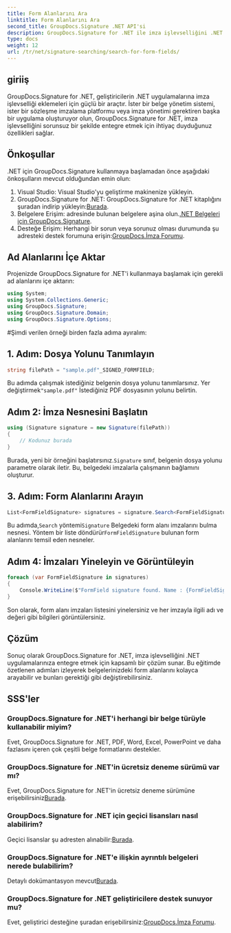 ```yaml
---
title: Form Alanlarını Ara
linktitle: Form Alanlarını Ara
second_title: GroupDocs.Signature .NET API'si
description: GroupDocs.Signature for .NET ile imza işlevselliğini .NET uygulamalarınıza nasıl entegre edeceğinizi öğrenin. Sorunsuz belge yönetimi için adım adım talimatlarımızı izleyin.
type: docs
weight: 12
url: /tr/net/signature-searching/search-for-form-fields/
---
```

## giriiş
GroupDocs.Signature for .NET, geliştiricilerin .NET uygulamalarına imza işlevselliği eklemeleri için güçlü bir araçtır. İster bir belge yönetim sistemi, ister bir sözleşme imzalama platformu veya imza yönetimi gerektiren başka bir uygulama oluşturuyor olun, GroupDocs.Signature for .NET, imza işlevselliğini sorunsuz bir şekilde entegre etmek için ihtiyaç duyduğunuz özellikleri sağlar.
## Önkoşullar
.NET için GroupDocs.Signature kullanmaya başlamadan önce aşağıdaki önkoşulların mevcut olduğundan emin olun:
1. Visual Studio: Visual Studio'yu geliştirme makinenize yükleyin.
2.  GroupDocs.Signature for .NET: GroupDocs.Signature for .NET kitaplığını şuradan indirip yükleyin:[Burada](https://releases.groupdocs.com/signature/net/).
3.  Belgelere Erişim: adresinde bulunan belgelere aşina olun.[.NET Belgeleri için GroupDocs.Signature](https://reference.groupdocs.com/signature/net/).
4.  Desteğe Erişim: Herhangi bir sorun veya sorunuz olması durumunda şu adresteki destek forumuna erişin:[GroupDocs.İmza Forumu](https://forum.groupdocs.com/c/signature/13).

## Ad Alanlarını İçe Aktar
Projenizde GroupDocs.Signature for .NET'i kullanmaya başlamak için gerekli ad alanlarını içe aktarın:
```csharp
using System;
using System.Collections.Generic;
using GroupDocs.Signature;
using GroupDocs.Signature.Domain;
using GroupDocs.Signature.Options;
```
#Şimdi verilen örneği birden fazla adıma ayıralım:
## 1. Adım: Dosya Yolunu Tanımlayın
```csharp
string filePath = "sample.pdf"_SIGNED_FORMFIELD;
```
 Bu adımda çalışmak istediğiniz belgenin dosya yolunu tanımlarsınız. Yer değiştirmek`"sample.pdf"` İstediğiniz PDF dosyasının yolunu belirtin.
## Adım 2: İmza Nesnesini Başlatın
```csharp
using (Signature signature = new Signature(filePath))
{
    // Kodunuz burada
}
```
 Burada, yeni bir örneğini başlatırsınız.`Signature` sınıf, belgenin dosya yolunu parametre olarak iletir. Bu, belgedeki imzalarla çalışmanın bağlamını oluşturur.
## 3. Adım: Form Alanlarını Arayın
```csharp
List<FormFieldSignature> signatures = signature.Search<FormFieldSignature>(SignatureType.FormField);
```
 Bu adımda,`Search` yöntemi`Signature` Belgedeki form alanı imzalarını bulma nesnesi. Yöntem bir liste döndürür`FormFieldSignature` bulunan form alanlarını temsil eden nesneler.
## Adım 4: İmzaları Yineleyin ve Görüntüleyin
```csharp
foreach (var FormFieldSignature in signatures)
{
    Console.WriteLine($"FormField signature found. Name : {FormFieldSignature.Name}. Value: {FormFieldSignature.Value}");
}
```
Son olarak, form alanı imzaları listesini yinelersiniz ve her imzayla ilgili adı ve değeri gibi bilgileri görüntülersiniz.

## Çözüm
Sonuç olarak GroupDocs.Signature for .NET, imza işlevselliğini .NET uygulamalarınıza entegre etmek için kapsamlı bir çözüm sunar. Bu eğitimde özetlenen adımları izleyerek belgelerinizdeki form alanlarını kolayca arayabilir ve bunları gerektiği gibi değiştirebilirsiniz.
## SSS'ler
### GroupDocs.Signature for .NET'i herhangi bir belge türüyle kullanabilir miyim?
Evet, GroupDocs.Signature for .NET, PDF, Word, Excel, PowerPoint ve daha fazlasını içeren çok çeşitli belge formatlarını destekler.
### GroupDocs.Signature for .NET'in ücretsiz deneme sürümü var mı?
 Evet, GroupDocs.Signature for .NET'in ücretsiz deneme sürümüne erişebilirsiniz[Burada](https://releases.groupdocs.com/).
### GroupDocs.Signature for .NET için geçici lisansları nasıl alabilirim?
 Geçici lisanslar şu adresten alınabilir:[Burada](https://purchase.groupdocs.com/temporary-license/).
### GroupDocs.Signature for .NET'e ilişkin ayrıntılı belgeleri nerede bulabilirim?
 Detaylı dokümantasyon mevcut[Burada](https://reference.groupdocs.com/signature/net/).
### GroupDocs.Signature for .NET geliştiricilere destek sunuyor mu?
 Evet, geliştirici desteğine şuradan erişebilirsiniz:[GroupDocs.İmza Forumu](https://forum.groupdocs.com/c/signature/13).